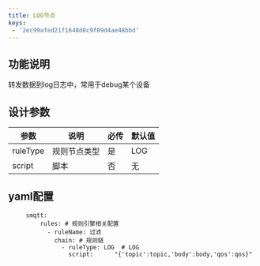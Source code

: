 ```yaml
---
title: LOG节点
keys:
 - '2ec99afed21f1648d8c9f09d4ae48bbd'
---
```

## 功能说明

转发数据到log日志中，常用于debug某个设备

## 设计参数

|  参数   | 说明  | 必传  |默认值  |
|  ----  | ----  |----  |----  |
| ruleType  | 规则节点类型 |是 |LOG  |
| script| 脚本 | 否|无  |


## yaml配置

   ```
        smqtt:
            rules: # 规则引擎相关配置
              - ruleName: 过滤
                chain: # 规则链
                  - ruleType: LOG  # LOG
                    script:      "{'topic':topic,'body':body,'qos':qos}"
   ```